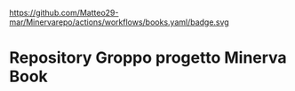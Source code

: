 https://github.com/Matteo29-mar/Minervarepo/actions/workflows/books.yaml/badge.svg

# Repository Groppo progetto Minerva Book

